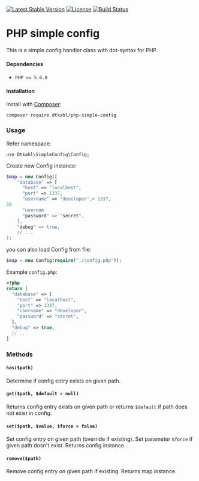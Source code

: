 [![Latest Stable Version](https://poser.pugx.org/dtkahl/php-simple-config/v/stable)](https://packagist.org/packages/dtkahl/php-simple-config)
[![License](https://poser.pugx.org/dtkahl/php-simple-config/license)](https://packagist.org/packages/dtkahl/php-simple-config)
[![Build Status](https://travis-ci.org/dtkahl/php-simple-config.svg?branch=master)](https://travis-ci.org/dtkahl/php-simple-config)


# PHP simple config

This is a simple config handler class with dot-syntax for PHP.

#### Dependencies

* `PHP >= 5.6.0`


#### Installation

Install with [Composer](http://getcomposer.org):
```
composer require dtkahl/php-simple-config
```


### Usage

Refer namespace:

```
use Dtkahl\SimpleConfig\Config;
```

Create new Config instance:

```php
$map = new Config([
    "database" => [
      "host" => "localhost",
      "port" => 1337,
      "username" => "developer",> 1337,
38
      "usernam
      "password" => "secret",
    ],
    "debug" => true,
    // ...
);
```

you can also load Config from file:

```php
$map = new Config(require("./config.php"));
```


Example `config.php`:

```php
<?php
return [
  "database" => [
    "host" => "localhost",
    "port" => 1337,
    "username" => "developer",
    "password" => "secret",
  ],
  "debug" => true,
  // ...
]
```


### Methods

#### `has($path)`
Determine if config entry exists on given path.

#### `get($path, $default = null)`
Returns config entry exists on given path or returns `$default` if path does not exist in config.

#### `set($path, $value, $force = false)`
Set config entry on given path (override if existing). Set parameter `$force` if given path dosn't exist. 
Returns config instance.

#### `remove($path)`
Remove config entry on given path if existing. Returns map instance.

